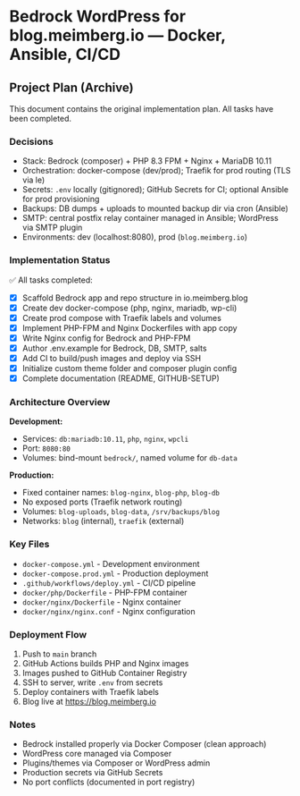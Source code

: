 # Bedrock WordPress for blog.meimberg.io — Docker, Ansible, CI/CD

## Project Plan (Archive)

This document contains the original implementation plan. All tasks have been completed.

### Decisions

- Stack: Bedrock (composer) + PHP 8.3 FPM + Nginx + MariaDB 10.11
- Orchestration: docker-compose (dev/prod); Traefik for prod routing (TLS via le)
- Secrets: `.env` locally (gitignored); GitHub Secrets for CI; optional Ansible for prod provisioning
- Backups: DB dumps + uploads to mounted backup dir via cron (Ansible)
- SMTP: central postfix relay container managed in Ansible; WordPress via SMTP plugin
- Environments: dev (localhost:8080), prod (`blog.meimberg.io`)

### Implementation Status

✅ All tasks completed:
- [x] Scaffold Bedrock app and repo structure in io.meimberg.blog
- [x] Create dev docker-compose (php, nginx, mariadb, wp-cli)
- [x] Create prod compose with Traefik labels and volumes
- [x] Implement PHP-FPM and Nginx Dockerfiles with app copy
- [x] Write Nginx config for Bedrock and PHP-FPM
- [x] Author .env.example for Bedrock, DB, SMTP, salts
- [x] Add CI to build/push images and deploy via SSH
- [x] Initialize custom theme folder and composer plugin config
- [x] Complete documentation (README, GITHUB-SETUP)

### Architecture Overview

**Development:**
- Services: `db:mariadb:10.11`, `php`, `nginx`, `wpcli`
- Port: `8080:80`
- Volumes: bind-mount `bedrock/`, named volume for `db-data`

**Production:**
- Fixed container names: `blog-nginx`, `blog-php`, `blog-db`
- No exposed ports (Traefik network routing)
- Volumes: `blog-uploads`, `blog-data`, `/srv/backups/blog`
- Networks: `blog` (internal), `traefik` (external)

### Key Files

- `docker-compose.yml` - Development environment
- `docker-compose.prod.yml` - Production deployment
- `.github/workflows/deploy.yml` - CI/CD pipeline
- `docker/php/Dockerfile` - PHP-FPM container
- `docker/nginx/Dockerfile` - Nginx container
- `docker/nginx/nginx.conf` - Nginx configuration

### Deployment Flow

1. Push to `main` branch
2. GitHub Actions builds PHP and Nginx images
3. Images pushed to GitHub Container Registry
4. SSH to server, write `.env` from secrets
5. Deploy containers with Traefik labels
6. Blog live at https://blog.meimberg.io

### Notes

- Bedrock installed properly via Docker Composer (clean approach)
- WordPress core managed via Composer
- Plugins/themes via Composer or WordPress admin
- Production secrets via GitHub Secrets
- No port conflicts (documented in port registry)

